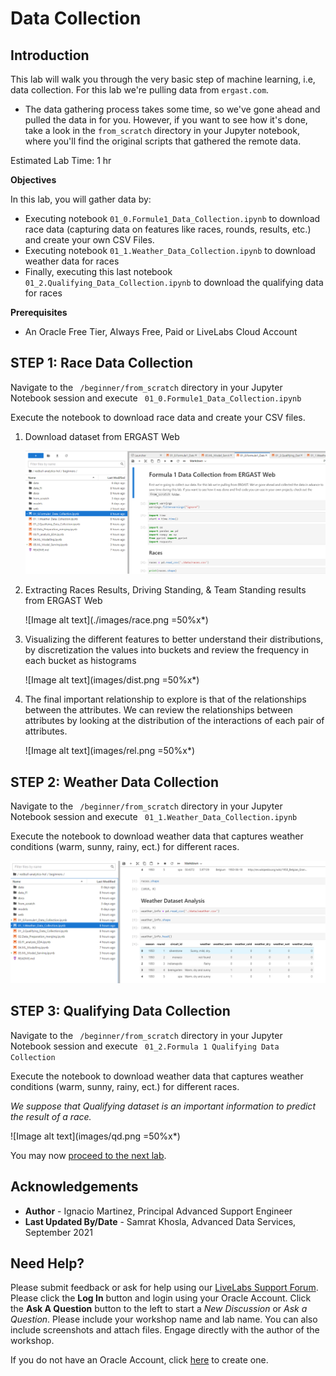 # Data Collection

## Introduction

This lab will walk you through the very basic step of machine learning, i.e, data collection. For this lab we're pulling data from ```ergast.com```. 

* The data gathering process takes some time, so we've gone ahead and pulled the data in for you. However, if you want to see how it's done, take a look in the ```from_scratch``` directory in your Jupyter notebook, where you'll find the original scripts that gathered the remote data.

Estimated Lab Time: 1 hr


<b> Objectives </b>

In this lab, you will gather data by:
* Executing notebook ```01_0.Formule1_Data_Collection.ipynb``` to download race data (capturing data on features like  races, rounds, results, etc.) and create your own CSV Files. 
* Executing notebook ```01_1.Weather_Data_Collection.ipynb``` to download weather data for races
* Finally, executing this last notebook ```01_2.Qualifying_Data_Collection.ipynb``` to download the qualifying data for races

<b> Prerequisites </b>

* An Oracle Free Tier, Always Free, Paid or LiveLabs Cloud Account


## **STEP 1**: Race Data Collection

Navigate to the ``` /beginner/from_scratch``` directory in your Jupyter Notebook session and execute ``` 01_0.Formule1_Data_Collection.ipynb```

Execute the notebook to download race data and create your CSV files. 

1. Download dataset from ERGAST Web
    
    ![Image alt text](images/F1Data.png)

2. Extracting Races Results, Driving Standing, & Team Standing results from ERGAST Web

    ![Image alt text](./images/race.png =50%x*)

3. Visualizing the different features to better understand their distributions, by discretization the values into buckets and review the frequency in each bucket as histograms

    ![Image alt text](images/dist.png =50%x*)

4. The final important relationship to explore is that of the relationships between the attributes. We can review the relationships between attributes by looking at the distribution of the interactions of each pair of attributes.

    ![Image alt text](images/rel.png =50%x*)


## **STEP 2:** Weather Data Collection 

Navigate to the ``` /beginner/from_scratch``` directory in your Jupyter Notebook session and execute ``` 01_1.Weather_Data_Collection.ipynb```

Execute the notebook to download weather data that captures weather conditions (warm, sunny, rainy, ect.) for different races. 

![Image alt text](images/weather.png)


## **STEP 3:** Qualifying Data Collection 

Navigate to the ``` /beginner/from_scratch``` directory in your Jupyter Notebook session and execute ``` 01_2.Formula 1 Qualifying Data Collection```

Execute the notebook to download weather data that captures weather conditions (warm, sunny, rainy, ect.) for different races. 

*We suppose that Qualifying dataset is an important information to predict the result of a race.*

![Image alt text](images/qd.png =50%x*)



You may now [proceed to the next lab](#next).


## Acknowledgements
* **Author** - Ignacio Martinez, Principal Advanced Support Engineer
* **Last Updated By/Date** - Samrat Khosla, Advanced Data Services, September 2021


## Need Help?
Please submit feedback or ask for help using our [LiveLabs Support Forum](https://community.oracle.com/tech/developers/categories/livelabsdiscussions). Please click the **Log In** button and login using your Oracle Account. Click the **Ask A Question** button to the left to start a *New Discussion* or *Ask a Question*.  Please include your workshop name and lab name.  You can also include screenshots and attach files.  Engage directly with the author of the workshop.

If you do not have an Oracle Account, click [here](https://profile.oracle.com/myprofile/account/create-account.jspx) to create one.
